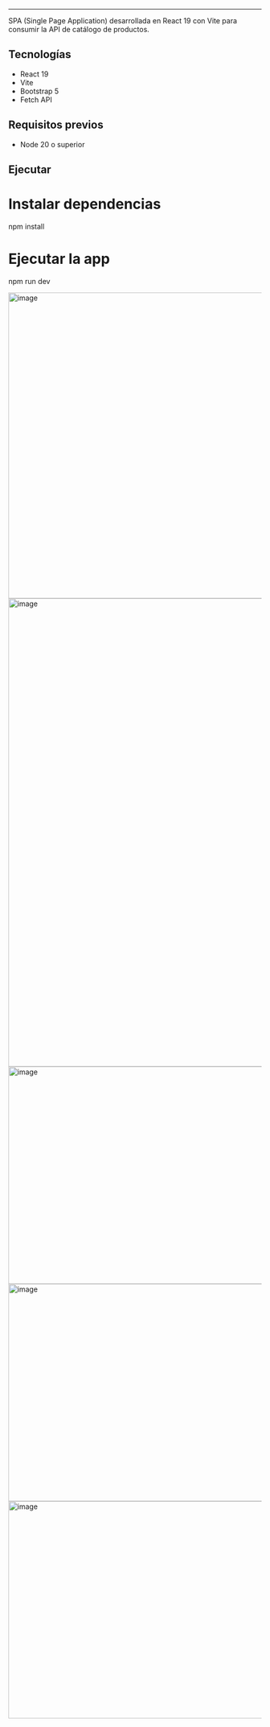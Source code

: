 
---
SPA (Single Page Application) desarrollada en React 19 con Vite para consumir la API de catálogo de productos.

## Tecnologías
- React 19
- Vite
- Bootstrap 5
- Fetch API

## Requisitos previos

- Node 20 o superior

## Ejecutar
# Instalar dependencias
npm install

# Ejecutar la app
npm run dev
 
<img width="1251" height="608" alt="image" src="https://github.com/user-attachments/assets/3668d673-99be-485a-8620-fa39e4df6346" />
<img width="1251" height="931" alt="image" src="https://github.com/user-attachments/assets/2e8356bd-a760-4c1d-b47a-4a6e0a8a5481" />
<img width="1251" height="432" alt="image" src="https://github.com/user-attachments/assets/8ca4abd0-a076-41fd-b0bf-eec7d3c6e047" />
<img width="1251" height="432" alt="image" src="https://github.com/user-attachments/assets/f47e9ec4-e1c7-41cf-8b5c-5c3a0b98a237" />
<img width="1251" height="432" alt="image" src="https://github.com/user-attachments/assets/95570f6f-85d6-42ac-8bcf-5bdeec408ad6" />
